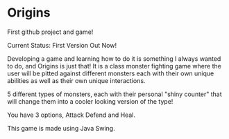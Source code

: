 # Origins
First github project and game!

Current Status: First Version Out Now!

Developing a game and learning how to do it is something I always wanted to do, and Origins is just that! It is a class monster fighting game 
      where the user will be pitted against different monsters each with their own unique abilities as well as their own unique interactions.
      
5 different types of monsters, each with their personal "shiny counter" that will change them into a cooler looking version of the type!

You have 3 options, Attack Defend and Heal.

This game is made using Java Swing.
